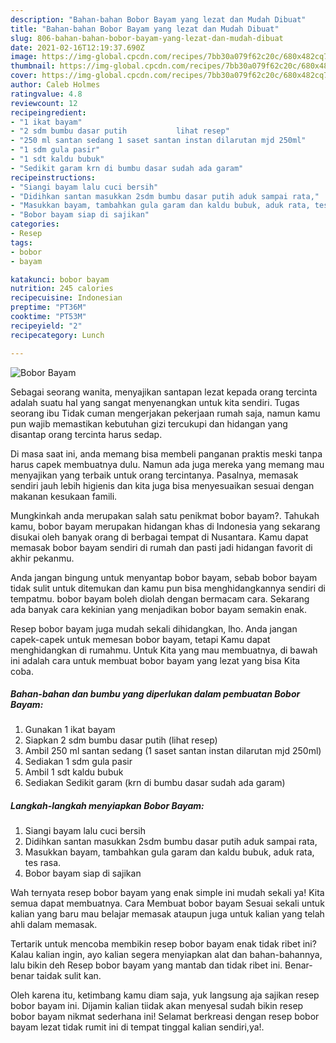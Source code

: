 ```yaml
---
description: "Bahan-bahan Bobor Bayam yang lezat dan Mudah Dibuat"
title: "Bahan-bahan Bobor Bayam yang lezat dan Mudah Dibuat"
slug: 806-bahan-bahan-bobor-bayam-yang-lezat-dan-mudah-dibuat
date: 2021-02-16T12:19:37.690Z
image: https://img-global.cpcdn.com/recipes/7bb30a079f62c20c/680x482cq70/bobor-bayam-foto-resep-utama.jpg
thumbnail: https://img-global.cpcdn.com/recipes/7bb30a079f62c20c/680x482cq70/bobor-bayam-foto-resep-utama.jpg
cover: https://img-global.cpcdn.com/recipes/7bb30a079f62c20c/680x482cq70/bobor-bayam-foto-resep-utama.jpg
author: Caleb Holmes
ratingvalue: 4.8
reviewcount: 12
recipeingredient:
- "1 ikat bayam"
- "2 sdm bumbu dasar putih           lihat resep"
- "250 ml santan sedang 1 saset santan instan dilarutan mjd 250ml"
- "1 sdm gula pasir"
- "1 sdt kaldu bubuk"
- "Sedikit garam krn di bumbu dasar sudah ada garam"
recipeinstructions:
- "Siangi bayam lalu cuci bersih"
- "Didihkan santan masukkan 2sdm bumbu dasar putih aduk sampai rata,"
- "Masukkan bayam, tambahkan gula garam dan kaldu bubuk, aduk rata, tes rasa."
- "Bobor bayam siap di sajikan"
categories:
- Resep
tags:
- bobor
- bayam

katakunci: bobor bayam 
nutrition: 245 calories
recipecuisine: Indonesian
preptime: "PT36M"
cooktime: "PT53M"
recipeyield: "2"
recipecategory: Lunch

---
```



![Bobor Bayam](https://img-global.cpcdn.com/recipes/7bb30a079f62c20c/680x482cq70/bobor-bayam-foto-resep-utama.jpg)

Sebagai seorang wanita, menyajikan santapan lezat kepada orang tercinta adalah suatu hal yang sangat menyenangkan untuk kita sendiri. Tugas seorang ibu Tidak cuman mengerjakan pekerjaan rumah saja, namun kamu pun wajib memastikan kebutuhan gizi tercukupi dan hidangan yang disantap orang tercinta harus sedap.

Di masa  saat ini, anda memang bisa membeli panganan praktis meski tanpa harus capek membuatnya dulu. Namun ada juga mereka yang memang mau menyajikan yang terbaik untuk orang tercintanya. Pasalnya, memasak sendiri jauh lebih higienis dan kita juga bisa menyesuaikan sesuai dengan makanan kesukaan famili. 



Mungkinkah anda merupakan salah satu penikmat bobor bayam?. Tahukah kamu, bobor bayam merupakan hidangan khas di Indonesia yang sekarang disukai oleh banyak orang di berbagai tempat di Nusantara. Kamu dapat memasak bobor bayam sendiri di rumah dan pasti jadi hidangan favorit di akhir pekanmu.

Anda jangan bingung untuk menyantap bobor bayam, sebab bobor bayam tidak sulit untuk ditemukan dan kamu pun bisa menghidangkannya sendiri di tempatmu. bobor bayam boleh diolah dengan bermacam cara. Sekarang ada banyak cara kekinian yang menjadikan bobor bayam semakin enak.

Resep bobor bayam juga mudah sekali dihidangkan, lho. Anda jangan capek-capek untuk memesan bobor bayam, tetapi Kamu dapat menghidangkan di rumahmu. Untuk Kita yang mau membuatnya, di bawah ini adalah cara untuk membuat bobor bayam yang lezat yang bisa Kita coba.

<!--inarticleads1-->

##### Bahan-bahan dan bumbu yang diperlukan dalam pembuatan Bobor Bayam:

1. Gunakan 1 ikat bayam
1. Siapkan 2 sdm bumbu dasar putih           (lihat resep)
1. Ambil 250 ml santan sedang (1 saset santan instan dilarutan mjd 250ml)
1. Sediakan 1 sdm gula pasir
1. Ambil 1 sdt kaldu bubuk
1. Sediakan Sedikit garam (krn di bumbu dasar sudah ada garam)




<!--inarticleads2-->

##### Langkah-langkah menyiapkan Bobor Bayam:

1. Siangi bayam lalu cuci bersih
1. Didihkan santan masukkan 2sdm bumbu dasar putih aduk sampai rata,
1. Masukkan bayam, tambahkan gula garam dan kaldu bubuk, aduk rata, tes rasa.
1. Bobor bayam siap di sajikan




Wah ternyata resep bobor bayam yang enak simple ini mudah sekali ya! Kita semua dapat membuatnya. Cara Membuat bobor bayam Sesuai sekali untuk kalian yang baru mau belajar memasak ataupun juga untuk kalian yang telah ahli dalam memasak.

Tertarik untuk mencoba membikin resep bobor bayam enak tidak ribet ini? Kalau kalian ingin, ayo kalian segera menyiapkan alat dan bahan-bahannya, lalu bikin deh Resep bobor bayam yang mantab dan tidak ribet ini. Benar-benar taidak sulit kan. 

Oleh karena itu, ketimbang kamu diam saja, yuk langsung aja sajikan resep bobor bayam ini. Dijamin kalian tiidak akan menyesal sudah bikin resep bobor bayam nikmat sederhana ini! Selamat berkreasi dengan resep bobor bayam lezat tidak rumit ini di tempat tinggal kalian sendiri,ya!.


